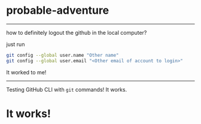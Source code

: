 # probable-adventure

---

how to definitely logout the github in the local computer?

just run

```bash
git config --global user.name "Other name"
git config --global user.email "<Other email of account to login>"
```

It worked to me!


---

Testing GitHub CLI with `git` commands! It works.

<h1>It works!</h1>
<h1 STYLE="FONT-SIZE: 80PX>Hoooray!</h1>
